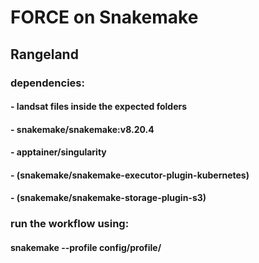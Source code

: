 # FORCE on Snakemake
## Rangeland
### dependencies:
#### - landsat files inside the expected folders
#### - snakemake/snakemake:v8.20.4
#### - apptainer/singularity
#### - (snakemake/snakemake-executor-plugin-kubernetes)
#### - (snakemake/snakemake-storage-plugin-s3)
### run the workflow using:
  #### snakemake --profile config/profile/
